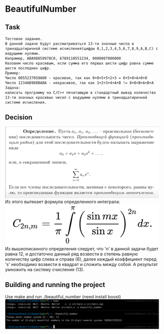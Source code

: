 # BeautifulNumber

## Task
```shell
Тестовое задание.
В данной задаче будут рассматриваться 13-ти значные числа в тринадцатиричной системе исчисления(цифры 0,1,2,3,4,5,6,7,8,9,A,B,C) с ведущими нулями.
Например, ABA98859978C0, 6789110551234, 0000007000000
Назовем число красивым, если сумма его первых шести цифр равна сумме шести последних цифр.
Пример:
Число 0055237050A00 - красивое, так как 0+0+5+5+2+3 = 0+5+0+A+0+0
Число 1234AB988BABA - некрасивое, так как 1+2+3+4+A+B != 8+8+B+A+B+A 
Задача:
написать программу на С/С++ печатающую в стандартный вывод количество 13-ти значных красивых чисел с ведущими нулями в тринадцатиричной системе исчисления.
```
## Decision
![Alt text](/images/formula_1.png?raw=true "Optional Title")\
Из этого вытекает формула определенного интеграла:\
![Alt text](/images/formula_2.png?raw=true "Optional Title")\
Из вышеописанного определения следует, что 'n' в данной задачи будет равна 12, и достаточно данный ряд возвести в степень равную количеству цифр слева и справа (6), далее каждый коэффициент перед 's' необходимо возвести в квадрат и сложить между собой. А результат умножить на систему счисления (13).
## Building and running the project
Use make and run ./beautiful_number (need install boost)
![Alt text](/images/example.png?raw=true "Optional Title")